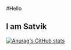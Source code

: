#Hello
## I am Satvik

[![Anurag's GitHub stats](https://github-readme-stats.vercel.app/api?username=satvik-tha-god)](https://github.com/anuraghazra/github-readme-stats)


